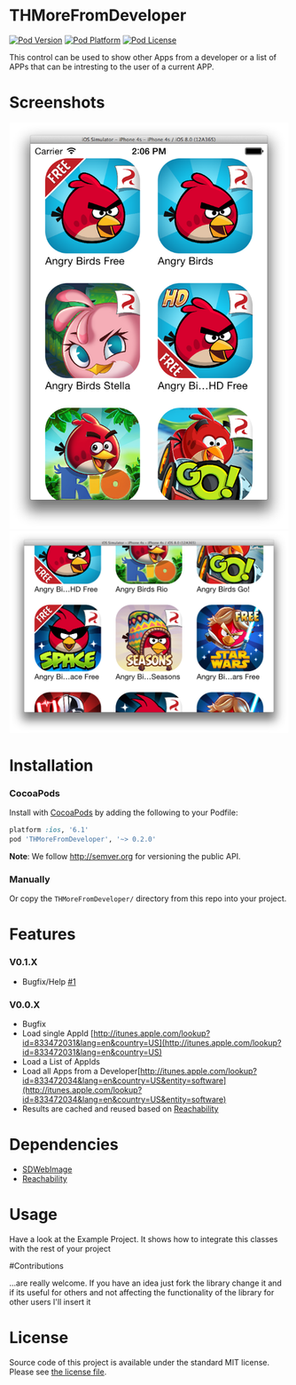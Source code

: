 THMoreFromDeveloper
===

[![Pod Version](http://img.shields.io/cocoapods/v/THMoreFromDeveloper.svg?style=flat)](http://cocoadocs.org/docsets/THMoreFromDeveloper/)
[![Pod Platform](http://img.shields.io/cocoapods/p/THMoreFromDeveloper.svg?style=flat)](http://cocoadocs.org/docsets/THMoreFromDeveloper/)
[![Pod License](http://img.shields.io/cocoapods/l/THMoreFromDeveloper.svg?style=flat)](http://opensource.org/licenses/MIT)

This control can be used to show other Apps from a developer or a list of APPs that can be intresting to the user of a current APP.

# Screenshots

![iPhone Portrait](/Screenshots/Screenshot1.png?raw=true)
![iPhone Landscape](/Screenshots/Screenshot2.png?raw=true)

# Installation

### CocoaPods

Install with [CocoaPods](http://cocoapods.org) by adding the following to your Podfile:

``` ruby
platform :ios, '6.1'
pod 'THMoreFromDeveloper', '~> 0.2.0'
```

**Note**: We follow http://semver.org for versioning the public API.

### Manually

Or copy the `THMoreFromDeveloper/` directory from this repo into your project.

# Features

### V0.1.X

- Bugfix/Help [#1](https://github.com/hons82/THMoreFromDeveloper/issues/1)

### V0.0.X

- Bugfix
- Load single AppId [http://itunes.apple.com/lookup?id=833472031&lang=en&country=US](http://itunes.apple.com/lookup?id=833472031&lang=en&country=US) 
- Load a List of AppIds
- Load all Apps from a Developer[http://itunes.apple.com/lookup?id=833472034&lang=en&country=US&entity=software](http://itunes.apple.com/lookup?id=833472034&lang=en&country=US&entity=software)
- Results are cached and reused based on [Reachability](https://github.com/tonymillion/Reachability)

# Dependencies

- [SDWebImage](https://github.com/rs/SDWebImage)
- [Reachability](https://github.com/tonymillion/Reachability)

# Usage

Have a look at the Example Project. It shows how to integrate this classes with the rest of your project

#Contributions

...are really welcome. If you have an idea just fork the library change it and if its useful for others and not affecting the functionality of the library for other users I'll insert it

# License

Source code of this project is available under the standard MIT license. Please see [the license file](LICENSE.md).


